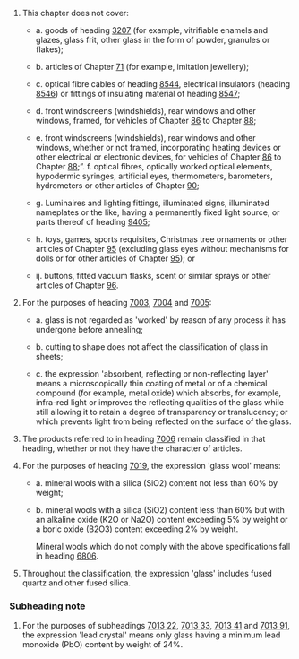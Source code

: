 1. This chapter does not cover:

    - a. goods of heading [3207](/headings/3207) (for example, vitrifiable enamels and glazes, glass frit, other glass in the form of powder, granules or flakes);

    - b. articles of Chapter [71](/chapters/71) (for example, imitation jewellery);

    - c. optical fibre cables of heading [8544](/headings/8544), electrical insulators (heading [8546](/headings/8546)) or fittings of insulating material of heading [8547](/headings/8547);

    - d. front windscreens (windshields), rear windows and other windows, framed, for vehicles of Chapter [86](/chapters/86) to Chapter [88](/chapters/88);

    - e. front windscreens (windshields), rear windows and other windows, whether or not framed, incorporating heating devices or other electrical or electronic devices, for vehicles of Chapter [86](/chapters/86) to Chapter [88](/chapters/88);”. 
    f. optical fibres, optically worked optical elements, hypodermic syringes, artificial eyes, thermometers, barometers, hydrometers or other articles of Chapter [90](/chapters/90);

    - g. Luminaires and lighting fittings, illuminated signs, illuminated nameplates or the like, having a permanently fixed light source, or parts thereof of heading [9405](/headings/9405);

    - h. toys, games, sports requisites, Christmas tree ornaments or other articles of Chapter [95](/chapters/95) (excluding glass eyes without mechanisms for dolls or for other articles of Chapter [95](/chapters/95)); or

    - ij. buttons, fitted vacuum flasks, scent or similar sprays or other articles of Chapter [96](/chapters/96).

2. For the purposes of heading [7003](/headings/7003), [7004](/headings/7004) and [7005](/headings/7005):

    - a. glass is not regarded as 'worked' by reason of any process it has undergone before annealing;
    
    - b. cutting to shape does not affect the classification of glass in sheets;
    
    - c. the expression 'absorbent, reflecting or non-reflecting layer' means a microscopically thin coating of metal or of a chemical compound (for example, metal oxide) which absorbs, for example, infra-red light or improves the reflecting qualities of the glass while still allowing it to retain a degree of transparency or translucency; or which prevents light from being reflected on the surface of the glass.

3. The products referred to in heading [7006](/headings/7006) remain classified in that heading, whether or not they have the character of articles.

4. For the purposes of heading [7019](/headings/7019), the expression 'glass wool' means:

    - a. mineral wools with a silica (SiO2) content not less than 60% by weight;
    
    - b. mineral wools with a silica (SiO2) content less than 60% but with an alkaline oxide (K2O or Na2O) content exceeding 5% by weight or a boric oxide (B2O3) content exceeding 2% by weight.
    
        Mineral wools which do not comply with the above specifications fall in heading [6806](/headings/6806).

5. Throughout the classification, the expression 'glass' includes fused quartz and other fused silica.

### Subheading note

1. For the purposes of subheadings [7013 22](/subheadings/7013220000-80), [7013 33](/subheadings/7013330000-80), [7013 41](/subheadings/7013410000-80) and [7013 91](/subheadings/7013910000-80), the expression 'lead crystal' means only glass having a minimum lead monoxide (PbO) content by weight of 24%.
